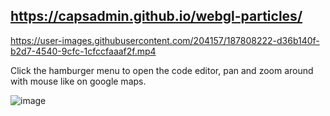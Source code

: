 ## https://capsadmin.github.io/webgl-particles/

https://user-images.githubusercontent.com/204157/187808222-d36b140f-b2d7-4540-9cfc-1cfccfaaaf2f.mp4

Click the hamburger menu to open the code editor, pan and zoom around with mouse like on google maps.

![image](https://user-images.githubusercontent.com/204157/220631784-3ad5bbbd-4477-45c9-8a89-c382be7dc0d1.png)
